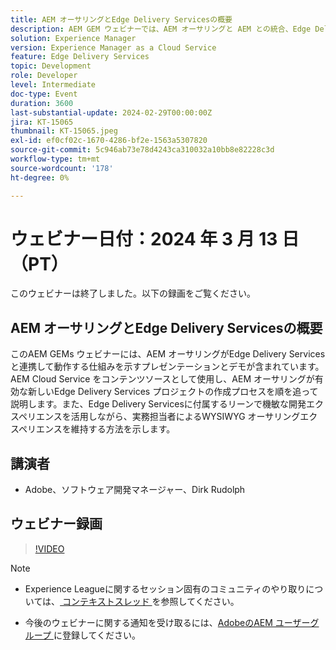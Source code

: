 ```yaml
---
title: AEM オーサリングとEdge Delivery Servicesの概要
description: AEM GEM ウェビナーでは、AEM オーサリングと AEM との統合、Edge Delivery Services Cloud Service とのプロジェクトの作成、WYSIWYG オーサリングインターフェイスの保守について説明します。
solution: Experience Manager
version: Experience Manager as a Cloud Service
feature: Edge Delivery Services
topic: Development
role: Developer
level: Intermediate
doc-type: Event
duration: 3600
last-substantial-update: 2024-02-29T00:00:00Z
jira: KT-15065
thumbnail: KT-15065.jpeg
exl-id: ef0cf02c-1670-4286-bf2e-1563a5307820
source-git-commit: 5c946ab73e78d4243ca310032a10bb8e82228c3d
workflow-type: tm+mt
source-wordcount: '178'
ht-degree: 0%

---
```


# ウェビナー日付：2024 年 3 月 13 日（PT）

このウェビナーは終了しました。以下の録画をご覧ください。

## AEM オーサリングとEdge Delivery Servicesの概要

このAEM GEMs ウェビナーには、AEM オーサリングがEdge Delivery Servicesと連携して動作する仕組みを示すプレゼンテーションとデモが含まれています。 AEM Cloud Service をコンテンツソースとして使用し、AEM オーサリングが有効な新しいEdge Delivery Services プロジェクトの作成プロセスを順を追って説明します。また、Edge Delivery Servicesに付属するリーンで機敏な開発エクスペリエンスを活用しながら、実務担当者によるWYSIWYG オーサリングエクスペリエンスを維持する方法を示します。

## 講演者

* Adobe、ソフトウェア開発マネージャー、Dirk Rudolph

## ウェビナー録画

>[!VIDEO](https://video.tv.adobe.com/v/3427919/)

>[!NOTE]
> 
>* Experience Leagueに関するセッション固有のコミュニティのやり取りについては、[&#x200B; コンテキストスレッド &#x200B;](https://adobe.ly/3uIj6D7) を参照してください。
>
>* 今後のウェビナーに関する通知を受け取るには、[AdobeのAEM ユーザーグループ &#x200B;](https://aem-augs.adobe.com/) に登録してください。
